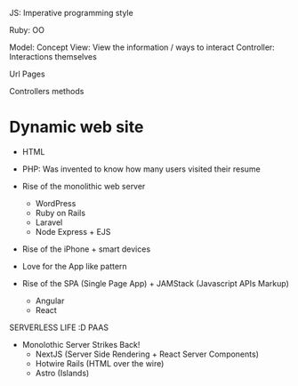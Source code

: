 JS: Imperative programming style

Ruby: OO

Model: Concept
View: View the information / ways to interact
Controller: Interactions themselves

Url
Pages

Controllers methods

# Dynamic web site

- HTML

- PHP: Was invented to know how many users visited their resume

- Rise of the monolithic web server

  - WordPress
  - Ruby on Rails
  - Laravel
  - Node Express + EJS

- Rise of the iPhone + smart devices

- Love for the App like pattern

- Rise of the SPA (Single Page App) + JAMStack (Javascript APIs Markup)
  - Angular
  - React
  
SERVERLESS LIFE :D
PAAS

- Monolothic Server Strikes Back!
  - NextJS (Server Side Rendering + React Server Components)
  - Hotwire Rails (HTML over the wire)
  - Astro (Islands)
